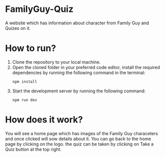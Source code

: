 # FamilyGuy-Quiz
A website which has information about character from Family Guy and Quizes on it.
# How to run?
1. Clone the repository to your local machine.
2. Open the cloned folder in your preferred code editor, install the required dependencies by running the following command in the terminal:
    ~~~
    npm install
    ~~~
3. Start the development server by running the following command:
    ~~~
    npm run dev
    ~~~
# How does it work?
You will see a home page which has images of the Family Guy characeters and once clicked will sow details about it. You can go back to the home page by clicking on the logo. the quiz can be taken by clicking on Take a Quiz button at the top right.
